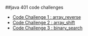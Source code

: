 ##java 401 code challenges
* [Code Challenge 1 : array_reverse](./readmes/reversearray.md)
* [Code Challenge 2 : array_shift](./readmes/insertshiftarray.md)
* [Code Challenge 3 : binary_search](./readmes/binarysearch.md)
